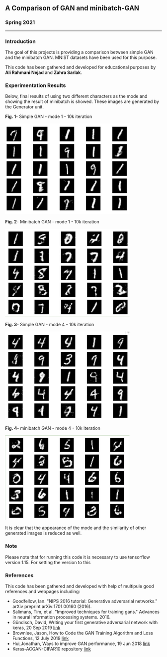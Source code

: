 ## **A Comparison of GAN and minibatch-GAN**
### **Spring 2021**
___

### **Introduction**
The goal of this projects is providing a comparison between simple GAN and the minibatch GAN. MNIST datasets have been used for this purpose.

This code has been gathered and developed for educational purposes by **Ali Rahmani Nejad** and **Zahra Sarlak**.

### **Experimentation Results**

Below, final results of using two different characters as the mode and showing the result of minibatch is showed. These images are generated by the Generator unit.

**Fig. 1**- Simple GAN - mode 1 - 10k iteration

<img src="figs/simple-mode1-10k.JPG" width=400>

**Fig. 2**- Minibatch GAN - mode 1 - 10k iteration

<img src="figs/MB-mode1-10k.JPG" width=400>

**Fig. 3**- Simple GAN - mode 4 - 10k iteration

<img src="figs/simple-mode4-10k.JPG" width=400>

**Fig. 4**- minibatch GAN - mode 4 - 10k iteration

<img src="figs/MB-mode4-10k.JPG" width=400>

It is clear that the appearance of the mode and the similarity of other generated images is reduced as well.

### **Note**
Please note that for running this code it is necessary to use tensorflow version 1.15. For setting the version to this
### **References**
This code has been gathered and developed with help of multipule good references and webpages including:

- Goodfellow, Ian. "NIPS 2016 tutorial: Generative adversarial networks." arXiv preprint arXiv:1701.00160 (2016).
- Salimans, Tim, et al. "Improved techniques for training gans." Advances in neural information processing systems. 2016.
- Gündisch, David, Writing your first generative adversarial network with keras, 20 Sep 2019 [link](https://towardsdatascience.com/writing-your-first-generative-adversarial-network-with-keras-2d16fd8d4889)
- Brownlee, Jason, How to Code the GAN Training Algorithm and Loss Functions, 12 July 2019 [link](https://machinelearningmastery.com/how-to-code-the-generative-adversarial-network-training-algorithm-and-loss-functions/)
- Hui,Jonathan, Ways to improve GAN performance, 19 Jun 2018 [link](https://towardsdatascience.com/gan-ways-to-improve-gan-performance-acf37f9f59b)
- Keras-ACGAN-CIFAR10 repository [link](https://github.com/King-Of-Knights/Keras-ACGAN-CIFAR10)
